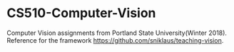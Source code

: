 # CS510-Computer-Vision
  Computer Vision assignments from Portland State University(Winter 2018). Reference for the framework https://github.com/sniklaus/teaching-vision. 
